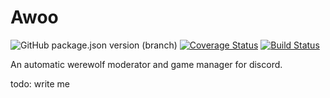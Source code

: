 # Awoo 
![GitHub package.json version (branch)](https://img.shields.io/github/package-json/v/ThePhar/awoo/ts-rewrite) [![Coverage Status](https://coveralls.io/repos/github/ThePhar/awoo/badge.svg?branch=ts-rewrite)](https://coveralls.io/github/ThePhar/awoo?branch=ts-rewrite) [![Build Status](https://travis-ci.com/ThePhar/awoo.svg?branch=ts-rewrite)](https://travis-ci.com/ThePhar/awoo)

An automatic werewolf moderator and game manager for discord.

todo: write me